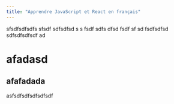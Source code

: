 ```yaml
---
title: "Apprendre JavaScript et React en français"
---
```


sfsdfsdfsdfs sfsdf sdfsdfsd s s fsdf sdfs dfsd  fsdf sf sd fsdfsdfsd
sdfsdfsdfsdf
ad

# afadasd
## afafadada

asfsdfsdfsdfsdfsdf

